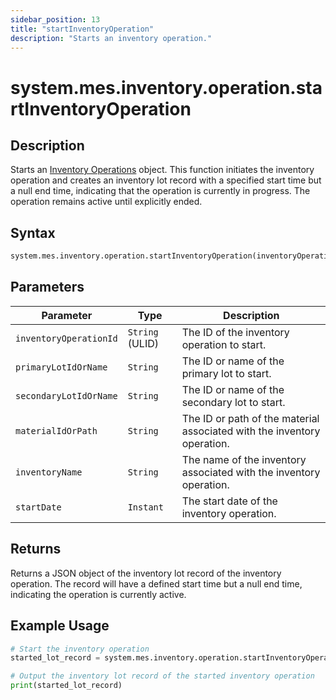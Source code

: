 ```yaml
---
sidebar_position: 13
title: "startInventoryOperation"
description: "Starts an inventory operation."
---
```


# system.mes.inventory.operation.startInventoryOperation

## Description

Starts an [Inventory Operations](../../data-model/inventory-model/inventory-operation) object. This function initiates the inventory operation and creates an inventory lot record with a specified start time but a null end time, indicating that the operation is currently in progress. The operation remains active until explicitly ended.

## Syntax

```python
system.mes.inventory.operation.startInventoryOperation(inventoryOperationId, primaryLotIdOrName, secondaryLotIdOrName, materialIdOrPath, inventoryName, startDate)
```

## Parameters

| Parameter              | Type            | Description                                                             |
| ---------------------- | --------------- | ----------------------------------------------------------------------- |
| `inventoryOperationId` | `String` (ULID) | The ID of the inventory operation to start.                             |
| `primaryLotIdOrName`   | `String`        | The ID or name of the primary lot to start.                             |
| `secondaryLotIdOrName` | `String`        | The ID or name of the secondary lot to start.                           |
| `materialIdOrPath`     | `String`        | The ID or path of the material associated with the inventory operation. |
| `inventoryName`        | `String`        | The name of the inventory associated with the inventory operation.      |
| `startDate`            | `Instant`       | The start date of the inventory operation.                              |

## Returns

Returns a JSON object of the inventory lot record of the inventory operation. The record will have a defined start time but a null end time, indicating the operation is currently active.

## Example Usage

```python
# Start the inventory operation
started_lot_record = system.mes.inventory.operation.startInventoryOperation('01JPAND53P-BZ61RZHZ-V7C6EEHG', '01JPBC4H3V-J4X3FYKS-NRNVEKMM', None, None, None, None)

# Output the inventory lot record of the started inventory operation
print(started_lot_record)
```
